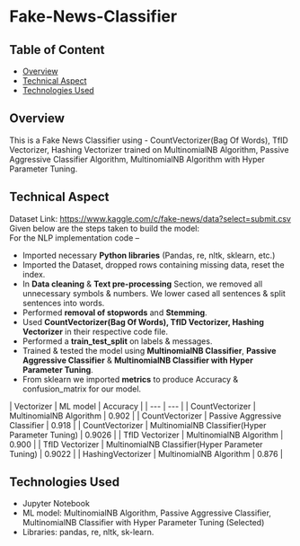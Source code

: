 # Fake-News-Classifier

## Table of Content
  * [Overview](#overview)
  * [Technical Aspect](#technical-aspect)
  * [Technologies Used](#technologies-used)

## Overview
This is a Fake News Classifier using - CountVectorizer(Bag Of Words), TfID Vectorizer, Hashing Vectorizer trained on MultinomialNB Algorithm, Passive Aggressive Classifier Algorithm, MultinomialNB Algorithm with Hyper Parameter Tuning.  

## Technical Aspect
Dataset Link: https://www.kaggle.com/c/fake-news/data?select=submit.csv  
Given below are the steps taken to build the model:  
For the NLP implementation code –  
  - Imported necessary **Python libraries** (Pandas, re, nltk, sklearn, etc.)
  -	Imported the Dataset, dropped rows containing missing data, reset the index.
  -	In **Data cleaning** & **Text pre-processing** Section, we removed all unnecessary symbols & numbers. We lower cased all sentences & split sentences into words.
  -	Performed **removal of stopwords** and **Stemming**.
  -	Used **CountVectorizer(Bag Of Words), TfID Vectorizer, Hashing Vectorizer** in their respective code file.
  -	Performed a **train_test_split** on labels & messages.
  -	Trained & tested the model using **MultinomialNB Classifier**, **Passive Aggressive Classifier** & **MultinomialNB Classifier with Hyper Parameter Tuning**.
  -	From sklearn we imported **metrics** to produce Accuracy & confusion_matrix for our model.  

| Vectorizer | ML model | Accuracy |
| --- | --- |
| CountVectorizer | MultinomialNB Algorithm | 0.902 |
| CountVectorizer | Passive Aggressive Classifier | 0.918 |
| CountVectorizer | MultinomialNB Classifier(Hyper Parameter Tuning) | 0.9026 |
| TfID Vectorizer | MultinomialNB Algorithm | 0.900 |
| TfID Vectorizer | MultinomialNB Classifier(Hyper Parameter Tuning) | 0.9022 |
| HashingVectorizer | MultinomialNB Algorithm  | 0.876 |
      
## Technologies Used
- Jupyter Notebook
-	ML model: MultinomialNB Algorithm, Passive Aggressive Classifier, MultinomialNB Classifier with Hyper Parameter Tuning (Selected)
-	Libraries: pandas, re, nltk, sk-learn.
